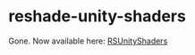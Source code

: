 # reshade-unity-shaders
Gone. Now available here: [RSUnityShaders](https://github.com/Matsilagi/RSUnityShaders)
